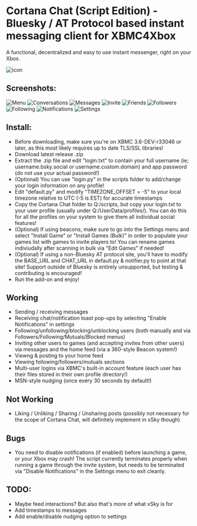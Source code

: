 # Cortana Chat (Script Edition) - Bluesky / AT Protocol based instant messaging client for XBMC4Xbox

A functional, decentralized and easy to use instant messenger, right on your Xbox.

![icon](icon.png)

## Screenshots:
![Menu](screenshots/mainmenu.png)
![Conversations](screenshots/conversations.png)
![Messages](screenshots/messages.png)
![Invite](screenshots/invite.png)
![Friends](screenshots/friends.png)
![Followers](screenshots/followers.png)
![Following](screenshots/following.png)
![Notifications](screenshots/notifications.png)
![Settings](screenshots/settings.png)

## Install:
- Before downloading, make sure you're on XBMC 3.6-DEV-r33046 or later, as this most likely requires up to date TLS/SSL libraries!
- Download latest release .zip
- Extract the .zip file and edit "login.txt" to contain your full username (ie; username.bsky.social or username.custom.domain) and app password (do not use your actual password!)
- (Optional) You can use "login.py" in the scripts folder to add/change your login information on any profile!
- Edit "default.py" and modify "TIMEZONE_OFFSET = -5" to your local timezone relative to UTC (-5 is EST) for accurate timestamps
- Copy the Cortana Chat folder to Q:/scripts, but copy your login.txt to your user profile (usually under Q:/UserData/profiles/). You can do this for all the profiles on your system to give them all individual social features!
- (Optional) If using beacons, make sure to go into the Settings menu and select "Install Game" or "Install Games (Bulk)" in order to populate your games list with games to invite players to! You can rename games indiviudally after scanning in bulk via "Edit Games" if needed!
- (Optional) If using a non-Bluesky AT protocol site, you'll have to modify the BASE_URL and CHAT_URL in default.py & notifier.py to point at that site! Support outside of Bluesky is entirely unsupported, but testing & contributing is encouraged!
- Run the add-on and enjoy!

## Working
- Sending / receiving messages
- Receiving chat/notification toast pop-ups by selecting "Enable Notifications" in settings
- Following/unfollowing/blocking/unblocking users (both manually and via Followers/Following/Mutuals/Blocked menus)
- Inviting other users to games (and accepting invites from other users) via messages and the home feed (via a 360-style Beacon system!)
- Viewng & posting to your home feed
- Viewing following/followers/mutuals sections
- Multi-user logins via XBMC's built-in account feature (each user has their files stored in their own profile directory!)
- MSN-style nudging (once every 30 seconds by default!)

## Not Working
- Liking / Unliking / Sharing / Unsharing posts (possibly not necessary for the scope of Cortana Chat, will definitely implement in xSky though)

## Bugs
- You need to disable notifications (if enabled) before launching a game, or your Xbox may crash! The script currently terminates properly when running a game through the invite system, but needs to be terminated via "Disable Notifications" in the Settings menu to exit cleanly.

## TODO:
- Maybe feed interactions? But also that's more of what xSky is for
- Add timestamps to messages
- Add enable/disable nudging option to settings
